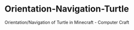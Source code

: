 Orientation-Navigation-Turtle
=============================

Orientation/Navigation of Turtle in Minecraft - Computer Craft
